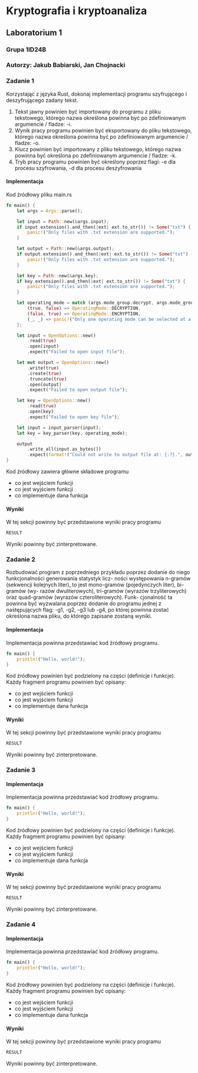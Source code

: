 # Kryptografia i kryptoanaliza
## Laboratorium 1
### Grupa 1ID24B
### Autorzy: Jakub Babiarski, Jan Chojnacki

### Zadanie 1

Korzystając z języka Rust, dokonaj implementacji programu szyfrującego i deszyfrującego zadany tekst.
1. Tekst jawny powinien być importowany do programu z pliku tekstowego, którego nazwa określona powinna być
   po zdefiniowanym argumencie / fladze: -i. 
2. Wynik pracy programu powinien być eksportowany do pliku tekstowego, którego nazwa określona powinna być
   po zdefiniowanym argumencie / fladze: -o.
3. Klucz powinien być importowany z pliku tekstowego, którego nazwa powinna być określona po zdefiniowanym
   argumencie / fladze: -k.
4.  Tryb pracy programu powinien być określony poprzez flagi: -e dla procesu szyfrowania, -d dla procesu deszyfrowania
    
#### Implementacja

Kod źródłowy pliku main.rs

``` Rust
fn main() {
    let args = Args::parse();

    let input = Path::new(&args.input);
    if input.extension().and_then(|ext| ext.to_str()) != Some("txt") {
        panic!("Only files with .txt extension are supported.");
    }

    let output = Path::new(&args.output);
    if output.extension().and_then(|ext| ext.to_str()) != Some("txt") {
        panic!("Only files with .txt extension are supported.");
    }

    let key = Path::new(&args.key);
    if key.extension().and_then(|ext| ext.to_str()) != Some("txt") {
        panic!("Only files with .txt extension are supported.");
    }

    let operating_mode = match (args.mode_group.decrypt, args.mode_group.encrypt) {
        (true, false) => OperatingMode::DECRYPTION,
        (false, true) => OperatingMode::ENCRYPTION,
        (_, _) => panic!("Only one operating mode can be selected at a time.")
    };

    let input = OpenOptions::new()
        .read(true)
        .open(input)
        .expect("Failed to open input file");

    let mut output = OpenOptions::new()
        .write(true)
        .create(true)
        .truncate(true)
        .open(output)
        .expect("Failed to open output file");

    let key = OpenOptions::new()
        .read(true)
        .open(key)
        .expect("Failed to open key file");

    let input = input_parser(input);
    let key = key_parser(key, operating_mode);

    output
        .write_all(input.as_bytes())
        .expect(format!("Could not write to output file at: {:?}.", output).as_str());
}
```

Kod źródłowy zawiera główne składowe programu
- co jest wejściem funkcji
- co jest wyjściem funkcji
- co implementuje dana funkcja

#### Wyniki

W tej sekcji powinny być przedstawione wyniki pracy programu

``` sh
RESULT
```

Wyniki powinny być zinterpretowane.

### Zadanie 2

Rozbudować program z poprzedniego przykładu poprzez dodanie do niego funkcjonalności generowania statystyk licz-
ności występowania n-gramów (sekwencji kolejnych liter), to jest mono-gramów (pojedynczych liter), bi-gramów (wy-
razów dwuliterowych), tri-gramów (wyrazów trzyliterowych) oraz quad-gramów (wyrazów czteroliterowych). Funk-
cjonalność ta powinna być wyzwalana poprzez dodanie do programu jednej z następujących flag: -g1, -g2, -g3 lub
-g4, po której powinna zostać określona nazwa pliku, do którego zapisane zostaną wyniki.

#### Implementacja

Implementacja powinna przedstawiać kod źródłowy programu.

``` Rust
fn main() {
    println!("Hello, world!");
}
```

Kod źródłowy powinien być podzielony na części (definicje i funkcje). Każdy fragment programu powinien być opisany:
- co jest wejściem funkcji
- co jest wyjściem funkcji
- co implementuje dana funkcja

#### Wyniki

W tej sekcji powinny być przedstawione wyniki pracy programu

``` sh
RESULT
```

Wyniki powinny być zinterpretowane.

### Zadanie 3

#### Implementacja

Implementacja powinna przedstawiać kod źródłowy programu.

``` Rust
fn main() {
    println!("Hello, world!");
}
```

Kod źródłowy powinien być podzielony na części (definicje i funkcje). Każdy fragment programu powinien być opisany:
- co jest wejściem funkcji
- co jest wyjściem funkcji
- co implementuje dana funkcja

#### Wyniki

W tej sekcji powinny być przedstawione wyniki pracy programu

``` sh
RESULT
```

Wyniki powinny być zinterpretowane.

### Zadanie 4

#### Implementacja

Implementacja powinna przedstawiać kod źródłowy programu.

``` Rust
fn main() {
    println!("Hello, world!");
}
```

Kod źródłowy powinien być podzielony na części (definicje i funkcje). Każdy fragment programu powinien być opisany:
- co jest wejściem funkcji
- co jest wyjściem funkcji
- co implementuje dana funkcja

#### Wyniki

W tej sekcji powinny być przedstawione wyniki pracy programu

``` sh
RESULT
```

Wyniki powinny być zinterpretowane.